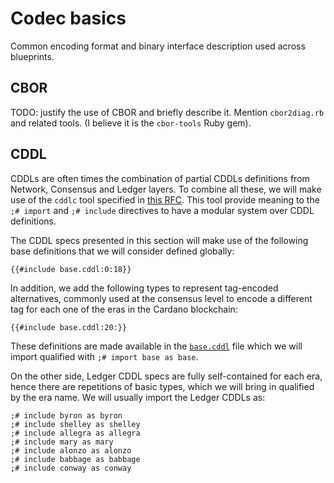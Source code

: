 # Codec basics

Common encoding format and binary interface description used across blueprints.

## CBOR

TODO: justify the use of CBOR and briefly describe it. Mention `cbor2diag.rb`
and related tools. (I believe it is the `cbor-tools` Ruby gem).

## CDDL

CDDLs are often times the combination of partial CDDLs definitions
from Network, Consensus and Ledger layers. To combine all these, we
will make use of the `cddlc` tool specified in [this
RFC](https://datatracker.ietf.org/doc/draft-ietf-cbor-cddl-modules/). This
tool provide meaning to the `;# import` and `;# include` directives to
have a modular system over CDDL definitions.

The CDDL specs presented in this section will make use of the
following base definitions that we will consider defined globally:

```cddl
{{#include base.cddl:0:18}}
```

In addition, we add the following types to represent tag-encoded
alternatives, commonly used at the consensus level to encode a
different tag for each one of the eras in the Cardano blockchain:

```cddl
{{#include base.cddl:20:}}
```

These definitions are made available in the
[`base.cddl`](base.cddl)
file which we will import qualified with `;# import base as base`.

On the other side, Ledger CDDL specs are fully self-contained for each
era, hence there are repetitions of basic types, which we will bring
in qualified by the era name. We will usually import the Ledger CDDLs as:

```cddl
;# include byron as byron
;# include shelley as shelley
;# include allegra as allegra
;# include mary as mary
;# include alonzo as alonzo
;# include babbage as babbage
;# include conway as conway
```
